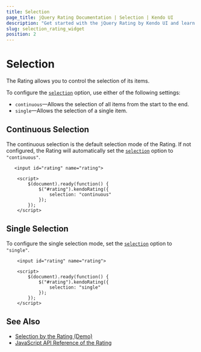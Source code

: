 ```yaml
---
title: Selection
page_title: jQuery Rating Documentation | Selection | Kendo UI
description: "Get started with the jQuery Rating by Kendo UI and learn how to configure the selection behavior of the items."
slug: selection_rating_widget
position: 2
---
```


# Selection

The Rating allows you to control the selection of its items.

To configure the [`selection`](/api/javascript/ui/rating/configuration/selection) option, use either of the following settings:

* `continuous`&mdash;Allows the selection of all items from the start to the end.
* `single`&mdash;Allows the selection of a single item.

## Continuous Selection

The continuous selection is the default selection mode of the Rating. If not configured, the Rating will automatically set the [`selection`](/api/javascript/ui/rating/configuration/selection) option to `"continuous"`.

```dojo
   <input id="rating" name="rating">

    <script>
        $(document).ready(function() {
            $("#rating").kendoRating({
                selection: "continuous"
            });
        });
    </script>
```

## Single Selection

To configure the single selection mode, set the [`selection`](/api/javascript/ui/rating/configuration/selection) option to `"single"`.

```dojo
    <input id="rating" name="rating">

    <script>
        $(document).ready(function() {
            $("#rating").kendoRating({
                selection: "single"
            });
        });
    </script>
```

## See Also

* [Selection by the Rating (Demo)](https://demos.telerik.com/kendo-ui/rating/selection)
* [JavaScript API Reference of the Rating](/api/javascript/ui/rating)
